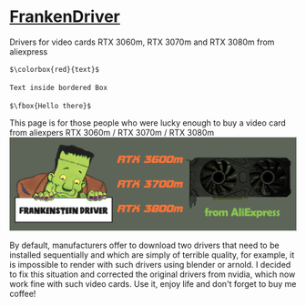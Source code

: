 # [FrankenDriver](https://drive.google.com/uc?export=download&confirm=no_antivirus&id=1uKFmyzwm4_vNdPPHKbVI90EIFCNZbeI3)
Drivers for video cards RTX 3060m, RTX 3070m and RTX 3080m from aliexpress

```MathJax
$\colorbox{red}{text}$

Text inside bordered Box 

$\fbox{Hello there}$
```

This page is for those people who were lucky enough to buy a video card from aliexpers RTX 3060m / RTX 3070m / RTX 3080m
![logo](logo/FrankenDriver.png)

By default, manufacturers offer to download two drivers that need to be installed sequentially and which are simply of terrible quality, for example, it is impossible to render with such drivers using blender or arnold. I decided to fix this situation and corrected the original drivers from nvidia, which now work fine with such video cards. Use it, enjoy life and don't forget to buy me coffee!
